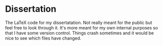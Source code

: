 # Dissertation

The LaTeX code for my dissertatation. Not really meant for the public but feel free to look through it. It's more meant for my own internal purposes so that I have some version control. Things crash sometimes and it would be nice to see which files have changed.
